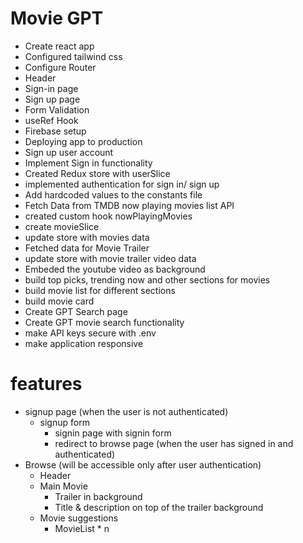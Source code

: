 # Movie GPT

- Create react app
- Configured tailwind css
- Configure Router
- Header
- Sign-in page
- Sign up page
- Form Validation
- useRef Hook
- Firebase setup
- Deploying app to production
- Sign up user account
- Implement Sign in functionality
- Created Redux store with userSlice
- implemented authentication for sign in/ sign up
- Add hardcoded values to the constants file
- Fetch Data from TMDB now playing movies list API
- created custom hook nowPlayingMovies
- create movieSlice
- update store with movies data
- Fetched data for Movie Trailer
- update store with movie trailer video data
- Embeded the youtube video as background
- build top picks, trending now and other sections for movies
- build movie list for different sections
- build movie card
- Create GPT Search page
- Create GPT movie search functionality
- make API keys secure with .env
- make application responsive

# features

- signup page (when the user is not authenticated)
  - signup form
    - signin page with signin form
    - redirect to browse page (when the user has signed in and authenticated)
- Browse (will be accessible only after user authentication)
  - Header
  - Main Movie
    - Trailer in background
    - Title & description on top of the trailer background
  - Movie suggestions
    - MovieList \* n
